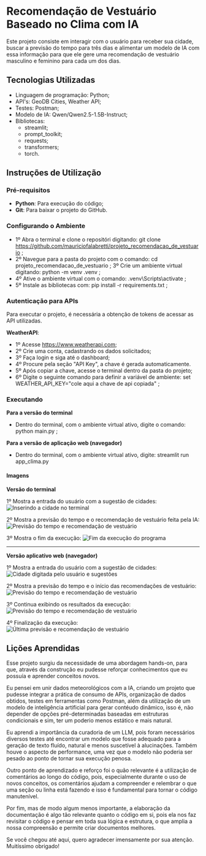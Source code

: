 # Recomendação de Vestuário Baseado no Clima com IA

Este projeto consiste em interagir com o usuário para receber sua cidade, buscar a previsão do tempo para três dias e alimentar um modelo de IA com essa informação para que ele gere uma recomendação de vestuário masculino e feminino para cada um dos dias. 

## Tecnologias Utilizadas

- Linguagem de programação: Python;
- API's: GeoDB Cities, Weather API;
- Testes: Postman;
- Modelo de IA: Qwen/Qwen2.5-1.5B-Instruct;
- Bibliotecas:
    - streamlit;
    - prompt_toolkit;
    - requests;
    - transformers;
    - torch.

## Instruções de Utilização

### Pré-requisitos

- **Python**: Para execução do código;
- **Git**: Para baixar o projeto do GitHub.

### Configurando o Ambiente

- 1º Abra o terminal e clone o repositóri digitando: git clone https://github.com/mauriciofalabretti/projeto_recomendacao_de_vestuario ;
- 2º Navegue para a pasta do projeto com o comando:
cd projeto_recomendacao_de_vestuario ;
3º Crie um ambiente virtual digitando: python -m venv .venv ; 
- 4º Ative o ambiente virtual com o comando: .venv\Scripts\activate ;
- 5º Instale as bibliotecas com: pip install -r requirements.txt ;

### Autenticação para APIs

Para executar o projeto, é necessária a obtenção de tokens de acessar as API utilizadas.

**WeatherAPI**:

- 1º Acesse https://www.weatherapi.com;
- 2º Crie uma conta, cadastrando os dados solicitados;
- 3º Faça login e siga até o dashboard;
- 4º Procure pela seção "API Key", a chave é gerada automaticamente.
- 5º Após copiar a chave, acesse o terminal dentro da pasta do projeto;
- 6º Digite o seguinte comando para definir a variável de ambiente: set WEATHER_API_KEY="cole aqui a chave de api copiada" ; 

### Executando

**Para a versão do terminal**
- Dentro do terminal, com o ambiente virtual ativo, digite o comando: python main.py ;

**Para a versão de aplicação web (navegador)**
- Dentro do terminal, com o ambiente virtual ativo, digite: streamlit run app_clima.py 


#### Imagens

**Versão do terminal**

1º Mostra a entrada do usuário com a sugestão de cidades:
![Inserindo a cidade no terminal](images/terminal_exec_01.png)

2º Mostra a previsão do tempo e o recomendação de vestuário feita pela IA:
![Previsão do tempo e recomendação de vestuário](images/terminal_exec_02.png)

3º Mostra o fim da execução:
![Fim da execução do programa](images/terminal_exec_03.png)

---

**Versão aplicativo web (navegador)**

1º Mostra a entrada do usuário com a sugestão de cidades:
![Cidade digitada pelo usuário e sugestões](images/streamlit_exec_01.png)

2º Mostra a previsão do tempo e o início das recomendações de vestuário:
![Previsão do tempo e recomendação de vestuário](images/streamlit_exec_02.png)

3º Continua exibindo os resultados da execução:
![Previsão do tempo e recomendação de vestuário](images/streamlit_exec_03.png)

4º Finalização da execução:
![Última previsão e recomendação de vestuário](images/streamlit_exec_04.png)

## Lições Aprendidas

Esse projeto surgiu da necessidade de uma abordagem hands-on, para que, através da construção eu pudesse reforçar conhecimentos que eu possuía e aprender conceitos novos.

Eu pensei em unir dados meteorológicos com a IA, criando um projeto que pudesse integrar a prática de consumo de APIs, organização de dados obtidos, testes em ferramentas como Postman, além da utilização de um modelo de inteligência artificial para gerar contéudo dinâmico, isso é, não depender de opções pré-determinadas baseadas em estruturas condicionais e sim, ter um poderio menos estático e mais natural.

Eu aprendi a importância da curadoria de um LLM, pois foram necessários diversos testes até encontrar um modelo que fosse adequado para a geração de texto fluído, natural e menos suscetível à alucinações. Também houve o aspecto de performance, uma vez que o modelo não poderia ser pesado ao ponto de tornar sua execução penosa.

Outro ponto de aprendizado e reforço foi o quão relevante é a utilização de comentários ao longo do código, pois, especialmente durante o uso de novos conceitos, os comentários ajudam a compreender e relembrar o que uma seção ou linha está fazendo e isso é fundamental para tornar o código manutenível.

Por fim, mas de modo algum menos importante, a elaboração da documentação é algo tão relevante quanto o código em si, pois ela nos faz revisitar o código e pensar em toda sua lógica e estrutura, o que amplia a nossa compreensão e permite criar documentos melhores.

Se você chegou até aqui, quero agradecer imensamente por sua atenção. Muitíssimo obrigado!